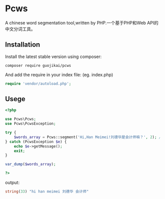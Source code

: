 Pcws
===============
A chinese word segmentation tool,written by PHP.一个基于PHP和Web API的中文分词工具。

Installation
------------
Install the latest stable version using composer:

```
composer require guojikai/pcws
```
And add the require in your index file: (eg. index.php)

```php
require 'vendor/autoload.php';
```

Usege
-----
```php
<?php

use Pcws\Pcws;
use Pcws\PcwsException;

try {
	$words_array = Pcws::segment('Hi,Han Meimei!刘德华是会计师嘛？', 2); //String, Lenght(中文单词起始长度)
} catch (PcwsException $e) {
	echo $e->getMessage();
	exit;
}

var_dump($words_array);

?>
```

output:

```php
string(33) "hi han meimei 刘德华 会计师"
```


